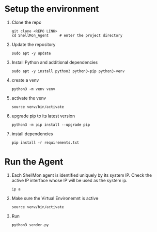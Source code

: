 # Setup the environment

1. Clone the repo
    ```
    git clone <REPO LINK>
    cd ShellMon_Agent     # enter the project directory
    ```
1. Update the repository 
    ```
    sudo apt -y update 
    ```
2. Install Python and additional dependencies 
    ```
    sudo apt -y install python3 python3-pip python3-venv 
    ```
3. create a venv
    ```
    python3 -m venv venv
    ```
4. activate the venv
    ```
    source venv/bin/activate  
    ``` 
5. upgrade pip to its latest version
    ```
    python3 -m pip install --upgrade pip
    ``` 
6. install dependencies
    ```
    pip install -r requirements.txt  
    ```
# Run the Agent 
1. Each ShellMon agent is identified uniquely by its system IP. Check the active IP interface whose IP will be used as the system ip. 
    ```
    ip a
    ```
2. Make sure the Virtual Environemnt is active
    ```
    source venv/bin/activate 
    ```
3. Run 
    ```
    python3 sender.py
    ```